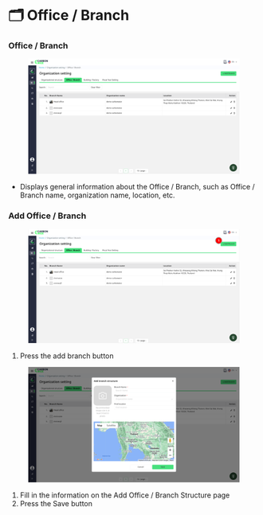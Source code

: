 # 🗂️ Office / Branch

### Office / Branch

<figure><img src="../../.gitbook/assets/image (3) (1) (1).png" alt=""><figcaption></figcaption></figure>

* Displays general information about the Office / Branch, such as Office / Branch name, organization name, location, etc.

### Add Office / Branch

<figure><img src="../../.gitbook/assets/image (1) (1) (1) (1).png" alt=""><figcaption></figcaption></figure>

1. Press the add branch button

<figure><img src="../../.gitbook/assets/image (2) (1) (1) (1).png" alt=""><figcaption></figcaption></figure>

1. Fill in the information on the Add Office / Branch Structure page
2. Press the Save button
